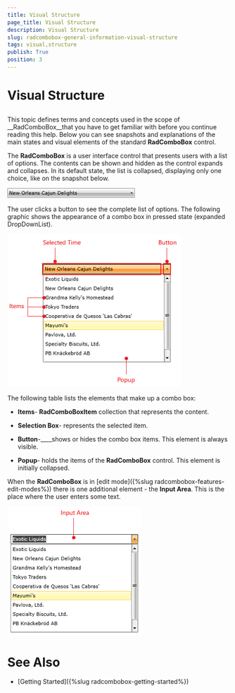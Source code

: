 ```yaml
---
title: Visual Structure
page_title: Visual Structure
description: Visual Structure
slug: radcombobox-general-information-visual-structure
tags: visual,structure
publish: True
position: 3
---
```


# Visual Structure



## 

This topic defines terms and concepts used in the scope of __RadComboBox__that you have to get familiar with before you continue reading this help. Below you can see snapshots and explanations of the main states and visual elements of the standard __RadComboBox__ control.
        

The __RadComboBox__ is a user interface control that presents users with a list of options. The contents can be shown and hidden as the control expands and collapses. In its default state, the list is collapsed, displaying only one choice, like on the snapshot below.
        

![Rad Combo Box Visual Structure 01](images/RadComboBox_VisualStructure_01.PNG)

The user clicks a button to see the complete list of options. The following graphic shows the appearance of a combo box in pressed state (expanded DropDownList).

![Rad Combo Box Visual Structure 02](images/RadComboBox_VisualStructure_02.png)

The following table lists the elements that make up a combo box:

* __Items__- __RadComboBoxItem__ collection that represents the content.
          

* __Selection Box__- represents the selected item.
          

* __Button__-____shows or hides the combo box items. This element is always visible.
          

* __Popup__- holds the items of the __RadComboBox__ control. This element is initially collapsed.
          

When the __RadComboBox__ is in [edit mode]({%slug radcombobox-features-edit-modes%}) there is one additional element - the __Input Area__. This is the place where the user enters some text.
        

![Rad Combo Box Visual Structure 03](images/RadComboBox_VisualStructure_03.png)

# See Also

 * [Getting Started]({%slug radcombobox-getting-started%})
